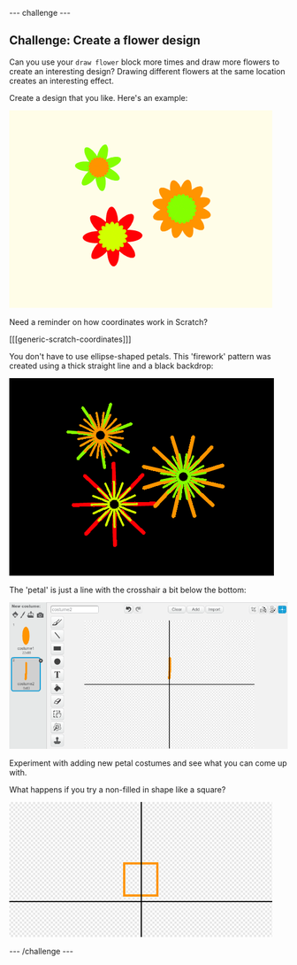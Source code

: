 --- challenge ---
## Challenge: Create a flower design

Can you use your `draw flower` block more times and draw more flowers to create an interesting design? Drawing different flowers at the same location creates an interesting effect.  

Create a design that you like. Here's an example:

![screenshot](images/flower-three.png)

Need a reminder on how coordinates work in Scratch?

[[[generic-scratch-coordinates]]]

You don't have to use ellipse-shaped petals. This 'firework' pattern was created using a thick straight line and a black backdrop: 

![screenshot](images/flower-fireworks.png)
	
The 'petal' is just a line with the crosshair a bit below the bottom:
	
![screenshot](images/flower-firework-petal.png)

Experiment with adding new petal costumes and see what you can come up with. 

What happens if you try a non-filled in shape like a square?

![screenshot](images/flower-square-petal.png)

--- /challenge ---
